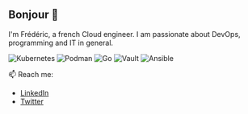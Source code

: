 ## Bonjour 👋

I'm Frédéric, a french Cloud engineer. I am passionate about DevOps, programming and IT in general.

![Kubernetes](https://img.shields.io/badge/kubernetes-%23326ce5.svg?style=for-the-badge&logo=kubernetes&logoColor=white)
![Podman](https://img.shields.io/badge/Podman-892CA0?style=for-the-badge&logo=podman&logoColor=white)
![Go](https://img.shields.io/badge/Go-00ADD8?style=for-the-badge&logo=go&logoColor=white)
![Vault](https://img.shields.io/badge/Vault-000000?style=for-the-badge&logo=Vault&logoColor=white) 
![Ansible](https://img.shields.io/badge/ansible-%231A1918.svg?style=for-the-badge&logo=ansible&logoColor=white)

📫 Reach me: 
- [LinkedIn](https://www.linkedin.com/in/frederic-thomas2/)
- [Twitter](https://twitter.com/frederic_ths)
